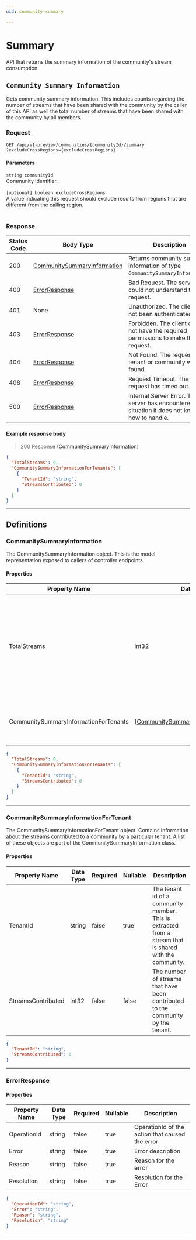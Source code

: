 ```yaml
---
uid: community-summary

---
```


# Summary
API that returns the summary information of the community's stream consumption

## `Community Summary Information`

<a id="opIdCommunitySearch_Community Summary Information"></a>

Gets community summary information. This includes counts regarding the number of streams that have been shared with the community by the caller of this API as well the total number of streams that have been shared with the community by all members.

<h3>Request</h3>

```text 
GET /api/v1-preview/communities/{communityId}/summary
?excludeCrossRegions={excludeCrossRegions}
```

<h4>Parameters</h4>

`string communityId`
<br/>Community identifier.<br/><br/>
`[optional] boolean excludeCrossRegions`
<br/>A value indicating this request should exclude results from regions that are different from the calling region.<br/><br/>

<h3>Response</h3>

|Status Code|Body Type|Description|
|---|---|---|
|200|[CommunitySummaryInformation](#schemacommunitysummaryinformation)|Returns community summary information of type `CommunitySummaryInformation`.|
|400|[ErrorResponse](#schemaerrorresponse)|Bad Request. The server could not understand the request.|
|401|None|Unauthorized. The client has not been authenticated.|
|403|[ErrorResponse](#schemaerrorresponse)|Forbidden. The client does not have the required permissions to make the request.|
|404|[ErrorResponse](#schemaerrorresponse)|Not Found. The requested tenant or community was not found.|
|408|[ErrorResponse](#schemaerrorresponse)|Request Timeout. The request has timed out.|
|500|[ErrorResponse](#schemaerrorresponse)|Internal Server Error. The server has encountered a situation it does not know how to handle.|

<h4>Example response body</h4>

> 200 Response ([CommunitySummaryInformation](#schemacommunitysummaryinformation))

```json
{
  "TotalStreams": 0,
  "CommunitySummaryInformationForTenants": [
    {
      "TenantId": "string",
      "StreamsContributed": 0
    }
  ]
}
```

---
## Definitions

### CommunitySummaryInformation

<a id="schemacommunitysummaryinformation"></a>
<a id="schema_CommunitySummaryInformation"></a>
<a id="tocScommunitysummaryinformation"></a>
<a id="tocscommunitysummaryinformation"></a>

The CommunitySummaryInformation object. This is the model representation exposed to callers of controller endpoints.

<h4>Properties</h4>

|Property Name|Data Type|Required|Nullable|Description|
|---|---|---|---|---|
|TotalStreams|int32|false|false|The number of streams that have been contributed to the community by all member tenants, including the calling tenant|
|CommunitySummaryInformationForTenants|[[CommunitySummaryInformationForTenant](#schemacommunitysummaryinformationfortenant)]|false|true|A list of per-tenant community summary information objects.|

```json
{
  "TotalStreams": 0,
  "CommunitySummaryInformationForTenants": [
    {
      "TenantId": "string",
      "StreamsContributed": 0
    }
  ]
}

```

---

### CommunitySummaryInformationForTenant

<a id="schemacommunitysummaryinformationfortenant"></a>
<a id="schema_CommunitySummaryInformationForTenant"></a>
<a id="tocScommunitysummaryinformationfortenant"></a>
<a id="tocscommunitysummaryinformationfortenant"></a>

The CommunitySummaryInformationForTenant object. Contains information about the streams contributed to a community by a particular tenant. A list of these objects are part of the CommunitySummaryInformation class.

<h4>Properties</h4>

|Property Name|Data Type|Required|Nullable|Description|
|---|---|---|---|---|
|TenantId|string|false|true|The tenant id of a community member. This is extracted from a stream that is shared with the community.|
|StreamsContributed|int32|false|false|The number of streams that have been contributed to the community by the tenant.|

```json
{
  "TenantId": "string",
  "StreamsContributed": 0
}

```

---

### ErrorResponse

<a id="schemaerrorresponse"></a>
<a id="schema_ErrorResponse"></a>
<a id="tocSerrorresponse"></a>
<a id="tocserrorresponse"></a>

<h4>Properties</h4>

|Property Name|Data Type|Required|Nullable|Description|
|---|---|---|---|---|
|OperationId|string|false|true|OperationId of the action that caused the error|
|Error|string|false|true|Error description|
|Reason|string|false|true|Reason for the error|
|Resolution|string|false|true|Resolution for the Error|

```json
{
  "OperationId": "string",
  "Error": "string",
  "Reason": "string",
  "Resolution": "string"
}

```

---

